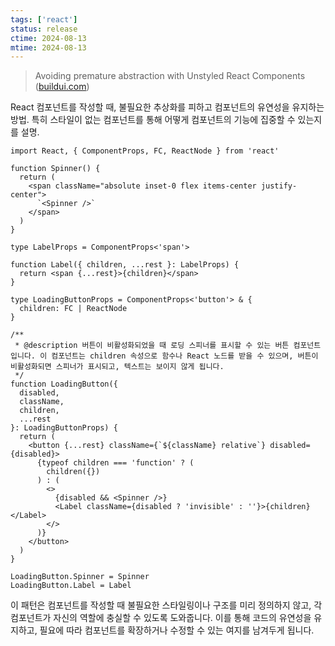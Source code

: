 ```yaml
---
tags: ['react']
status: release
ctime: 2024-08-13
mtime: 2024-08-13
---
```


> Avoiding premature abstraction with Unstyled React Components ([buildui.com](https://buildui.com/posts/avoiding-premature-abstraction-with-unstyled-react-components))

React 컴포넌트를 작성할 때, 불필요한 추상화를 피하고 컴포넌트의 유연성을 유지하는 방법. 특히 스타일이 없는 컴포넌트를 통해 어떻게 컴포넌트의 기능에 집중할 수 있는지를 설명.

```tsx
import React, { ComponentProps, FC, ReactNode } from 'react'

function Spinner() {
  return (
    <span className="absolute inset-0 flex items-center justify-center">
      `<Spinner />`
    </span>
  )
}

type LabelProps = ComponentProps<'span'>

function Label({ children, ...rest }: LabelProps) {
  return <span {...rest}>{children}</span>
}

type LoadingButtonProps = ComponentProps<'button'> & {
  children: FC | ReactNode
}

/**
 * @description 버튼이 비활성화되었을 때 로딩 스피너를 표시할 수 있는 버튼 컴포넌트입니다. 이 컴포넌트는 children 속성으로 함수나 React 노드를 받을 수 있으며, 버튼이 비활성화되면 스피너가 표시되고, 텍스트는 보이지 않게 됩니다.
 */
function LoadingButton({
  disabled,
  className,
  children,
  ...rest
}: LoadingButtonProps) {
  return (
    <button {...rest} className={`${className} relative`} disabled={disabled}>
      {typeof children === 'function' ? (
        children({})
      ) : (
        <>
          {disabled && <Spinner />}
          <Label className={disabled ? 'invisible' : ''}>{children}</Label>
        </>
      )}
    </button>
  )
}

LoadingButton.Spinner = Spinner
LoadingButton.Label = Label
```

이 패턴은 컴포넌트를 작성할 때 불필요한 스타일링이나 구조를 미리 정의하지 않고, 각 컴포넌트가 자신의 역할에 충실할 수 있도록 도와줍니다. 이를 통해 코드의 유연성을 유지하고, 필요에 따라 컴포넌트를 확장하거나 수정할 수 있는 여지를 남겨두게 됩니다.
